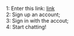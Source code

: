 1: Enter this link: [link](https://mycchw1.auth.us-east-1.amazoncognito.com/login?response_type=code&client_id=1o7fcmf3k6ebt9au8e15k31c7e&redirect_uri=https://s3.amazonaws.com/mycchwonev2/index.html)
</br> 
2: Sign up an account; </br>
3: Sign in with the accout; </br>
4: Start chatting!
